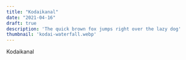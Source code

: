 ```yaml
---
title: "Kodaikanal"
date: "2021-04-16"
draft: true
description: 'The quick brown fox jumps right over the lazy dog'
thumbnail: 'kodai-waterfall.webp'
---
```


Kodaikanal